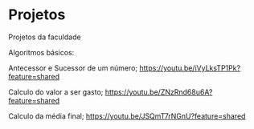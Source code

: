 # Projetos
Projetos da faculdade

Algoritmos básicos:

Antecessor e Sucessor de um número;
https://youtu.be/iVyLksTP1Pk?feature=shared

Calculo do valor a ser gasto;
https://youtu.be/ZNzRnd68u6A?feature=shared

Calculo da média final;
https://youtu.be/JSQmT7rNGnU?feature=shared
